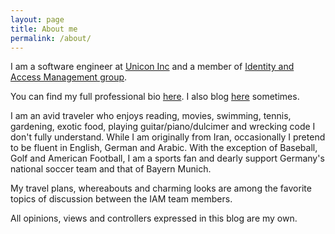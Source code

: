 ```yaml
---
layout: page
title: About me
permalink: /about/
---
```


I am a software engineer at [Unicon Inc](https://www.unicon.net) 
and a member of [Identity and Access Management group](https://www.unicon.net/solutions/identity-and-access-management).

You can find my full professional bio [here](https://www.linkedin.com/in/mmoayyed).
I also blog [here](https://www.unicon.net/about/blogs/blogger/15) sometimes.

I am an avid traveler who enjoys reading, movies, swimming, tennis, gardening, exotic food, playing guitar/piano/dulcimer 
and wrecking code I don't fully understand. While I am originally from Iran, occasionally I pretend to be fluent 
in English, German and Arabic. With the exception of Baseball, Golf and American Football, I am a sports fan and dearly support Germany's 
national soccer team and that of Bayern Munich.

My travel plans, whereabouts and charming looks are among the favorite topics of discussion between the IAM team members.

All opinions, views and controllers expressed in this blog are my own.